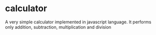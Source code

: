 # calculator
A very simple calculator implemented in javascript language.
It performs only addition, subtraction, multiplication and division
